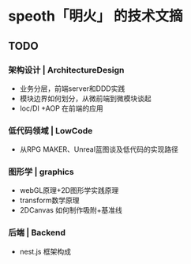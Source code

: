 # speoth「明火」 的技术文摘

## TODO
### 架构设计 | ArchitectureDesign
+ 业务分层，前端server和DDD实践
+ 模块边界如何划分，从微前端到微模块谈起
+ Ioc/DI +AOP 在前端的应用

### 低代码领域 | LowCode
+ 从RPG MAKER、Unreal蓝图谈及低代码的实现路径

### 图形学 | graphics
+ webGL原理+2D图形学实践原理
+ transform数学原理
+ 2DCanvas 如何制作吸附+基准线

### 后端 | Backend
+ nest.js 框架构成